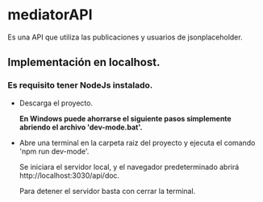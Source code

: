 # mediatorAPI
Es una API que utiliza las publicaciones y usuarios de jsonplaceholder.

## Implementación en localhost.
### Es requisito tener NodeJs instalado.

- Descarga el proyecto.

  **En Windows puede ahorrarse el siguiente pasos simplemente
  abriendo el archivo 'dev-mode.bat'.**

- Abre una terminal en la carpeta raiz del proyecto 
  y ejecuta el comando 'npm run dev-mode'.

  Se iniciara el servidor local, y el navegador predeterminado
  abrirá http://localhost:3030/api/doc.

  Para detener el servidor basta con cerrar la terminal.
